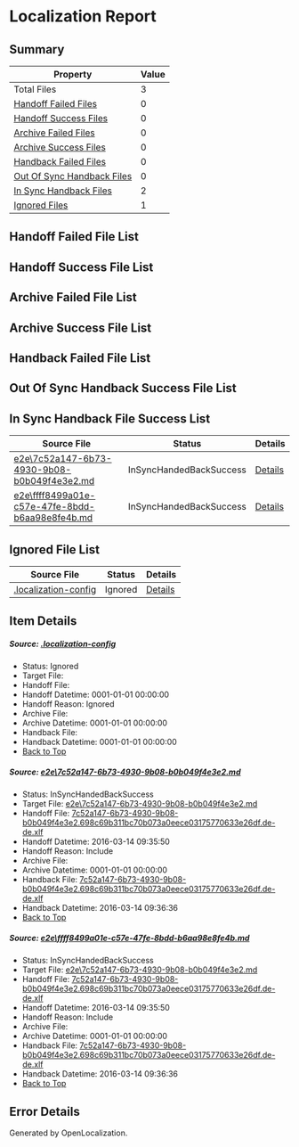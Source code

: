 # <a name='report-top'></a> Localization Report

## Summary
 Property | Value 
 -------- | ----- 
 Total Files | 3
[ Handoff Failed Files ](#handoff-failed-list)| 0
[ Handoff Success Files ](#handoff-success-list)| 0
[ Archive Failed Files ](#archive-failed-list)| 0
[ Archive Success Files ](#archive-success-list)| 0
[ Handback Failed Files ](#handback-failed-list)| 0
[ Out Of Sync Handback Files ](#outofsync-handback-success-list)| 0
[ In Sync Handback Files ](#insync-handback-success-list)| 2
[ Ignored Files ](#ignored-list)| 1

## <a name='handoff-failed-list'></a> Handoff Failed File List

## <a name='handoff-success-list'></a> Handoff Success File List

## <a name='archive-failed-list'></a> Archive Failed File List

## <a name='archive-success-list'></a> Archive Success File List

## <a name='handback-failed-list'></a> Handback Failed File List

## <a name='outofsync-handback-success-list'></a> Out Of Sync Handback Success File List

## <a name='insync-handback-success-list'></a> In Sync Handback File Success List
 Source File | Status | Details 
 ----------- | ------ | ------- 
 [e2e\7c52a147-6b73-4930-9b08-b0b049f4e3e2.md](https://github.com/OpenLocalizationTest/oltest/blob/7c33028b21d689663485933ad982dc3fc261f07e/e2e/7c52a147-6b73-4930-9b08-b0b049f4e3e2.md) | InSyncHandedBackSuccess | [Details](#c05bec78869dfc4c947c73c7575e4cea0befd8261)
 [e2e\ffff8499a01e-c57e-47fe-8bdd-b6aa98e8fe4b.md](https://github.com/OpenLocalizationTest/oltest/blob/7c33028b21d689663485933ad982dc3fc261f07e/e2e/ffff8499a01e-c57e-47fe-8bdd-b6aa98e8fe4b.md) | InSyncHandedBackSuccess | [Details](#c05bec78869dfc4c947c73c7575e4cea0befd8262)

## <a name='ignored-list'></a> Ignored File List
 Source File | Status | Details 
 ----------- | ------ | ------- 
 [.localization-config](https://github.com/OpenLocalizationTest/oltest/blob/7c33028b21d689663485933ad982dc3fc261f07e/.localization-config) | Ignored | [Details](#66aca4b1c2f43b14ec41e0e427345df94af1d5e10)

## Item Details
##### <a name='66aca4b1c2f43b14ec41e0e427345df94af1d5e10'></a> Source: [.localization-config](https://github.com/OpenLocalizationTest/oltest/blob/7c33028b21d689663485933ad982dc3fc261f07e/.localization-config)
* Status: Ignored
* Target File: 
* Handoff File: 
* Handoff Datetime: 0001-01-01 00:00:00
* Handoff Reason: Ignored
* Archive File: 
* Archive Datetime: 0001-01-01 00:00:00
* Handback File: 
* Handback Datetime: 0001-01-01 00:00:00
* [Back to Top](#report-top)

##### <a name='c05bec78869dfc4c947c73c7575e4cea0befd8261'></a> Source: [e2e\7c52a147-6b73-4930-9b08-b0b049f4e3e2.md](https://github.com/OpenLocalizationTest/oltest/blob/7c33028b21d689663485933ad982dc3fc261f07e/e2e/7c52a147-6b73-4930-9b08-b0b049f4e3e2.md)
* Status: InSyncHandedBackSuccess
* Target File: [e2e\7c52a147-6b73-4930-9b08-b0b049f4e3e2.md](https://github.com/OpenLocalizationTestOrg/oltest.de-de/blob/c4992ca0828850ed3e08fe8457fa1a42955e47e8/e2e/7c52a147-6b73-4930-9b08-b0b049f4e3e2.md)
* Handoff File: [7c52a147-6b73-4930-9b08-b0b049f4e3e2.698c69b311bc70b073a0eece03175770633e26df.de-de.xlf](https://github.com/OpenLocalizationTestOrg/olhandoff/blob/3f86297f8fff2840e55e110e90972327a163249c/ol-handoff/OpenLocalizationTestOrg/oltest.de-de/yuwzho/ht/7c52a147-6b73-4930-9b08-b0b049f4e3e2.698c69b311bc70b073a0eece03175770633e26df.de-de.xlf)
* Handoff Datetime: 2016-03-14 09:35:50
* Handoff Reason: Include
* Archive File: 
* Archive Datetime: 0001-01-01 00:00:00
* Handback File: [7c52a147-6b73-4930-9b08-b0b049f4e3e2.698c69b311bc70b073a0eece03175770633e26df.de-de.xlf](https://github.com/OpenLocalizationTestOrg/olhandback/blob/213c346ce90049e37c64a84c456ef352a71d6be3/ol-handback/OpenLocalizationTestOrg/oltest.de-de/yuwzho/ht/7c52a147-6b73-4930-9b08-b0b049f4e3e2.698c69b311bc70b073a0eece03175770633e26df.de-de.xlf)
* Handback Datetime: 2016-03-14 09:36:36
* [Back to Top](#report-top)

##### <a name='c05bec78869dfc4c947c73c7575e4cea0befd8262'></a> Source: [e2e\ffff8499a01e-c57e-47fe-8bdd-b6aa98e8fe4b.md](https://github.com/OpenLocalizationTest/oltest/blob/7c33028b21d689663485933ad982dc3fc261f07e/e2e/ffff8499a01e-c57e-47fe-8bdd-b6aa98e8fe4b.md)
* Status: InSyncHandedBackSuccess
* Target File: [e2e\7c52a147-6b73-4930-9b08-b0b049f4e3e2.md](https://github.com/OpenLocalizationTestOrg/oltest.de-de/blob/c4992ca0828850ed3e08fe8457fa1a42955e47e8/e2e/7c52a147-6b73-4930-9b08-b0b049f4e3e2.md)
* Handoff File: [7c52a147-6b73-4930-9b08-b0b049f4e3e2.698c69b311bc70b073a0eece03175770633e26df.de-de.xlf](https://github.com/OpenLocalizationTestOrg/olhandoff/blob/3f86297f8fff2840e55e110e90972327a163249c/ol-handoff/OpenLocalizationTestOrg/oltest.de-de/yuwzho/ht/7c52a147-6b73-4930-9b08-b0b049f4e3e2.698c69b311bc70b073a0eece03175770633e26df.de-de.xlf)
* Handoff Datetime: 2016-03-14 09:35:50
* Handoff Reason: Include
* Archive File: 
* Archive Datetime: 0001-01-01 00:00:00
* Handback File: [7c52a147-6b73-4930-9b08-b0b049f4e3e2.698c69b311bc70b073a0eece03175770633e26df.de-de.xlf](https://github.com/OpenLocalizationTestOrg/olhandback/blob/213c346ce90049e37c64a84c456ef352a71d6be3/ol-handback/OpenLocalizationTestOrg/oltest.de-de/yuwzho/ht/7c52a147-6b73-4930-9b08-b0b049f4e3e2.698c69b311bc70b073a0eece03175770633e26df.de-de.xlf)
* Handback Datetime: 2016-03-14 09:36:36
* [Back to Top](#report-top)


## Error Details

Generated by OpenLocalization.
